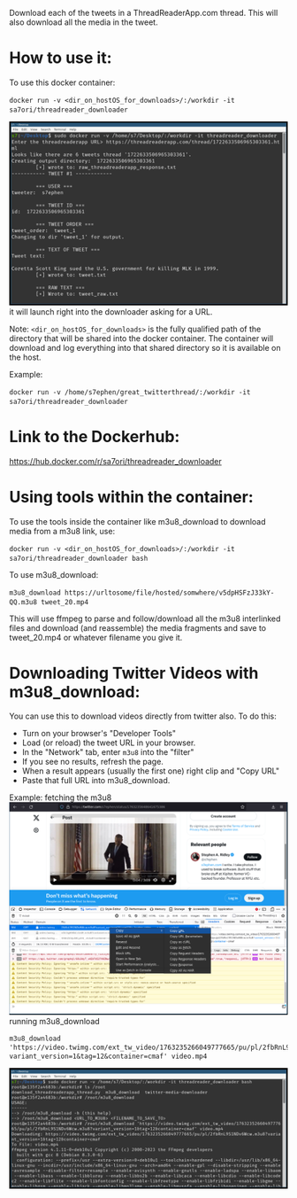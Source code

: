 
Download each of the tweets in a ThreadReaderApp.com thread.
This will also download all the media in the tweet.

# How to use it:
To use this docker container:

`docker run -v <dir_on_hostOS_for_downloads>/:/workdir -it sa7ori/threadreader_downloader` 

![](readme_assets/threadreader_downloader_howto.png)
it will launch right into the downloader asking for a URL.

Note: `<dir_on_hostOS_for_downloads>` is the fully qualified path of the directory
that will be shared into the docker container. The container will download and
log everything into that shared directory so it is available on the host.

Example: 
 
`docker run -v /home/s7ephen/great_twitterthread/:/workdir -it sa7ori/threadreader_downloader`

# Link to the Dockerhub:
https://hub.docker.com/r/sa7ori/threadreader_downloader

# Using tools within the container:
To use the tools inside the container like m3u8_download to download
media from a m3u8 link, use:

`docker run -v <dir_on_hostOS_for_downloads>/:/workdir -it sa7ori/threadreader_downloader bash`

To use m3u8_download:

`m3u8_download https://urltosome/file/hosted/somwhere/v5dpHSFzJ33kY-QQ.m3u8 tweet_20.mp4`

This will use ffmpeg to parse and follow/download all the m3u8 interlinked files and download (and reassemble) the media fragments and save to tweet_20.mp4 or whatever filename you give it.

# Downloading Twitter Videos with m3u8_download:

You can use this to download videos directly from twitter also. To do this:
- Turn on your browser's "Developer Tools"
- Load (or reload) the tweet URL in your browser.
- In the "Network" tab, enter `m3u8` into the "filter"
- If you see no results, refresh the page.
- When a result appears (usually the first one) right clip and "Copy URL"
- Paste that full URL into m3u8_download.

Example:
fetching the m3u8
![](readme_assets/m3u8_download_howto.png)
running m3u8_download
```
m3u8_download 'https://video.twimg.com/ext_tw_video/1763235266049777665/pu/pl/2fbRnL9S1NDv6Wcw.m3u8?variant_version=1&tag=12&container=cmaf' video.mp4
```  
![](readme_assets/m3u8_download_howto2.png)


